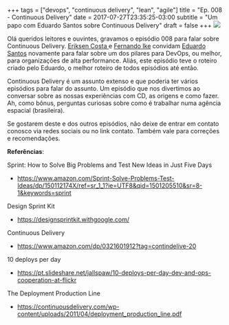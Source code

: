 +++
tags = ["devops", "continuous delivery", "lean", "agile"]
title = "Ep. 008 - Continuous Delivery"
date = 2017-07-27T23:35:25-03:00
subtitle = "Um papo com Eduardo Santos sobre Continuous Delivery"
draft = false
+++
![](/img/ep_008.jpg)

Olá queridos leitores e ouvintes, gravamos o episódio 008 para falar sobre Continuous Delivery. [Eriksen Costa ](https://twitter.com/eriksencosta) e [Fernando Ike](https://twitter.com/fernandoike) convidam [Eduardo Santos](https://twitter.com/eduardosan) novamente para falar sobre um dos pilares para DevOps, ou melhor, para organizações de alta performance. Aliás, este episódio teve o roteiro criado pelo Eduardo, o melhor roteiro de todos episódios até então.

Continuous Delivery é um assunto extenso e que poderia ter vários episódios para falar do assunto. Um episódio que nos divertimos ao conversar sobre as nossas experiências com CD, as origens e como fazer. Ah, como bônus, perguntas curiosas sobre como é trabalhar numa agência espacial (brasileira).

Se gostarem deste e dos outros episódios, não deixe de entrar em contato conosco via redes sociais ou no link contato. Também vale para correções e recomendações.

**Referências**:

Sprint: How to Solve Big Problems and Test New Ideas in Just Five Days
- https://www.amazon.com/Sprint-Solve-Problems-Test-Ideas/dp/150112174X/ref=sr_1_1?ie=UTF8&qid=1501205510&sr=8-1&keywords=sprint

Design Sprint Kit
- https://designsprintkit.withgoogle.com/

Continuous Delivery
- https://www.amazon.com/dp/0321601912?tag=contindelive-20

10 deploys per day
- https://pt.slideshare.net/jallspaw/10-deploys-per-day-dev-and-ops-cooperation-at-flickr

The Deployment Production Line
- https://continuousdelivery.com/wp-content/uploads/2011/04/deployment_production_line.pdf
